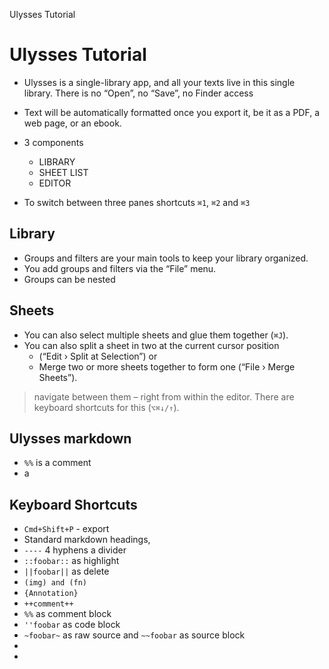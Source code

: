 Ulysses Tutorial

# Ulysses Tutorial

- Ulysses is a single-library app, and all your texts live in this single library. There is no “Open”, no “Save”, no Finder access

- Text will be automatically formatted once you export it, be it as a PDF, a web page, or an ebook.

- 3 components
	- LIBRARY
	- SHEET LIST
	- EDITOR
- To switch between three panes shortcuts `⌘1`, `⌘2` and `⌘3`

## Library

- Groups and filters are your main tools to keep your library organized.
- You add groups and filters via the “File” menu.
- Groups can be nested

## Sheets

- You can also select multiple sheets and glue them together (`⌘J`).
- You can also split a sheet in two at the current cursor position 
	- (“Edit › Split at Selection”) or 
	- Merge two or more sheets together to form one (“File › Merge Sheets”).

> navigate between them – right from within the editor. There are keyboard shortcuts for this (`⌥⌘↓/↑`).

## Ulysses markdown

- `%%` is a comment
- a

## Keyboard Shortcuts
- `Cmd+Shift+P` - export
- Standard markdown headings, 
- `----` 4 hyphens a divider
- `::foobar::` as highlight
- `||foobar||` as delete
- `(img) and (fn)`
- `{Annotation}`
- `++comment++`
- `%%` as comment block
- `''foobar` as code block
- `~foobar~` as raw source and `~~foobar` as source block
- 
- 